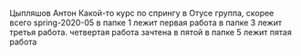 Цыпляшов Антон
Какой-то курс по спрингу в Отусе
группа, скорее всего spring-2020-05
в папке 1 лежит первая работа
в папке 3 лежит третья работа.
четвертая работа зачтена в пятой
в папке 5 лежит пятая работа
